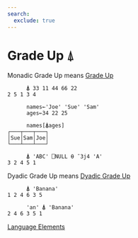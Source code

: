 ```yaml
---
search:
  exclude: true
---
```

<h1 class="heading"><span class="name">Grade Up</span> <span class="command">⍋</span></h1>

Monadic Grade Up means
[Grade Up](../primitive-functions/grade-up-monadic.md)
```apl
      ⍋ 33 11 44 66 22
2 5 1 3 4

      names←'Joe' 'Sue' 'Sam'
      ages←34 22 25

      names[⍋ages]
┌───┬───┬───┐
│Sue│Sam│Joe│
└───┴───┴───┘

      ⍋ 'ABC' ⎕NULL ⍬ ¯3j4 'A'
3 2 4 5 1
```

Dyadic Grade Up means
[Dyadic Grade Up](../primitive-functions/grade-up-dyadic.md)
```apl
      ⍋ 'Banana'
1 2 4 6 3 5

      'an' ⍋ 'Banana'
2 4 6 3 5 1
```
[Language Elements](./language-elements.md)


